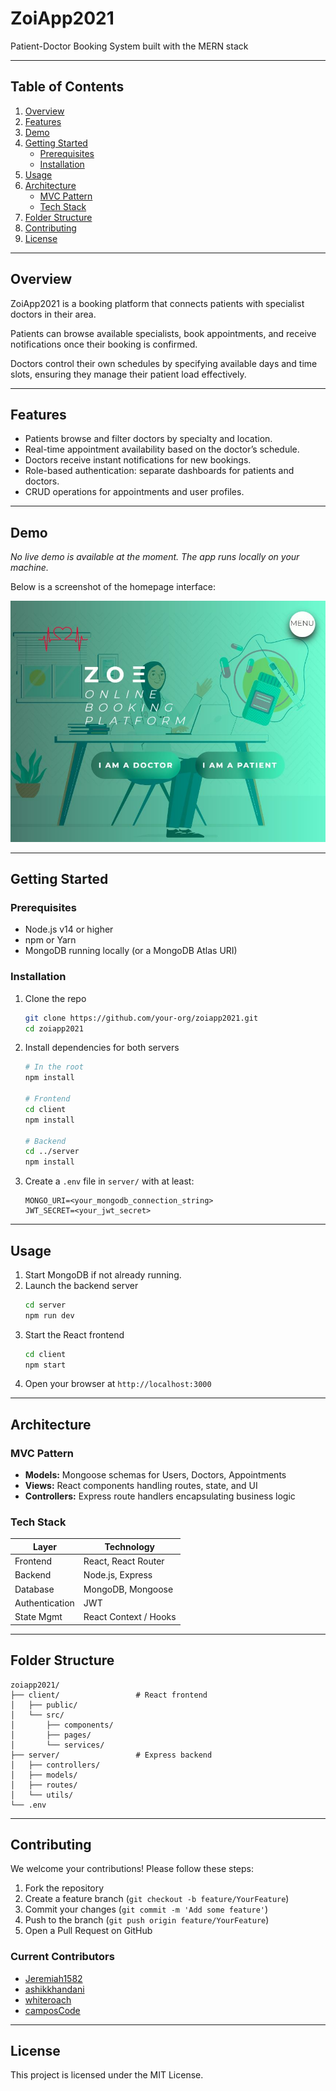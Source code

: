 # ZoiApp2021

Patient-Doctor Booking System built with the MERN stack

---

## Table of Contents

1. [Overview](#overview)  
2. [Features](#features)  
3. [Demo](#demo)  
4. [Getting Started](#getting-started)  
   - [Prerequisites](#prerequisites)  
   - [Installation](#installation)  
5. [Usage](#usage)  
6. [Architecture](#architecture)  
   - [MVC Pattern](#mvc-pattern)  
   - [Tech Stack](#tech-stack)  
7. [Folder Structure](#folder-structure)  
8. [Contributing](#contributing)  
9. [License](#license)  

---

## Overview

ZoiApp2021 is a booking platform that connects patients with specialist doctors in their area.  

Patients can browse available specialists, book appointments, and receive notifications once their booking is confirmed.  

Doctors control their own schedules by specifying available days and time slots, ensuring they manage their patient load effectively.

---

## Features

- Patients browse and filter doctors by specialty and location.  
- Real-time appointment availability based on the doctor’s schedule.  
- Doctors receive instant notifications for new bookings.  
- Role-based authentication: separate dashboards for patients and doctors.  
- CRUD operations for appointments and user profiles.

---

## Demo

_No live demo is available at the moment. The app runs locally on your machine._

Below is a screenshot of the homepage interface:

![Homepage Screenshot](./ZoeApp2021.JPG)

---

## Getting Started

### Prerequisites

- Node.js v14 or higher  
- npm or Yarn  
- MongoDB running locally (or a MongoDB Atlas URI)  

### Installation

1. Clone the repo  
   ```bash
   git clone https://github.com/your-org/zoiapp2021.git
   cd zoiapp2021
   ```

2. Install dependencies for both servers  
   ```bash
   # In the root
   npm install

   # Frontend
   cd client
   npm install

   # Backend
   cd ../server
   npm install
   ```

3. Create a `.env` file in `server/` with at least:  
   ```env
   MONGO_URI=<your_mongodb_connection_string>
   JWT_SECRET=<your_jwt_secret>
   ```

---

## Usage

1. Start MongoDB if not already running.  
2. Launch the backend server  
   ```bash
   cd server
   npm run dev
   ```
3. Start the React frontend  
   ```bash
   cd client
   npm start
   ```
4. Open your browser at `http://localhost:3000`

---

## Architecture

### MVC Pattern

- **Models:** Mongoose schemas for Users, Doctors, Appointments  
- **Views:** React components handling routes, state, and UI  
- **Controllers:** Express route handlers encapsulating business logic  

### Tech Stack

| Layer       | Technology            |
| ----------- | --------------------- |
| Frontend    | React, React Router   |
| Backend     | Node.js, Express      |
| Database    | MongoDB, Mongoose     |
| Authentication | JWT               |
| State Mgmt  | React Context / Hooks |

---

## Folder Structure

```
zoiapp2021/
├── client/                 # React frontend
│   ├── public/
│   └── src/
│       ├── components/
│       ├── pages/
│       └── services/
├── server/                 # Express backend
│   ├── controllers/
│   ├── models/
│   ├── routes/
│   └── utils/
└── .env
```

---

## Contributing

We welcome your contributions! Please follow these steps:

1. Fork the repository  
2. Create a feature branch (`git checkout -b feature/YourFeature`)  
3. Commit your changes (`git commit -m 'Add some feature'`)  
4. Push to the branch (`git push origin feature/YourFeature`)  
5. Open a Pull Request on GitHub  

### Current Contributors

- [Jeremiah1582](https://github.com/Jeremiah1582)  
- [ashikkhandani](https://github.com/ashikkhandani)  
- [whiteroach](https://github.com/whiteroach)  
- [camposCode](https://github.com/camposCode)  

---

## License

This project is licensed under the MIT License. 
